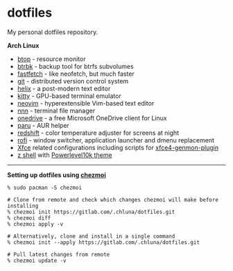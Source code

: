 # dotfiles

My personal dotfiles repository.

__Arch Linux__

* [btop](https://github.com/aristocratos/btop) - resource monitor
* [btrbk](https://digint.ch/btrbk/) - backup tool for btrfs subvolumes
* [fastfetch](https://github.com/LinusDierheimer/fastfetch) - like neofetch, but much faster
* [git](https://git-scm.com/) - distributed version control system
* [helix](https://helix-editor.com/) - a post-modern text editor
* [kitty](https://sw.kovidgoyal.net/kitty/) - GPU-based terminal emulator
* [neovim](https://neovim.io/) - hyperextensible Vim-based text editor
* [nnn](https://github.com/jarun/nnn) - terminal file manager
* [onedrive](https://abraunegg.github.io/) - a free Microsoft OneDrive client for Linux
* [paru](https://github.com/Morganamilo/paru) - AUR helper
* [redshift](http://jonls.dk/redshift) - color temperature adjuster for screens at night
* [rofi](https://github.com/davatorium/rofi) - window switcher, application launcher and dmenu replacement
* [Xfce](https://xfce.org/) related configurations including scripts for [xfce4-genmon-plugin](https://docs.xfce.org/panel-plugins/xfce4-genmon-plugin)
* [z shell](https://www.zsh.org/) with [Powerlevel10k theme](https://github.com/romkatv/powerlevel10k)

---

__Setting up dotfiles using [chezmoi](https://www.chezmoi.io/)__

```shell
% sudo pacman -S chezmoi

# Clone from remote and check which changes chezmoi will make before installing
% chezmoi init https://gitlab.com/.chluna/dotfiles.git
% chezmoi diff
% chezmoi apply -v

# Alternatively, clone and install in a single command
% chezmoi init --apply https://gitlab.com/.chluna/dotfiles.git

# Pull latest changes from remote
% chezmoi update -v
```
